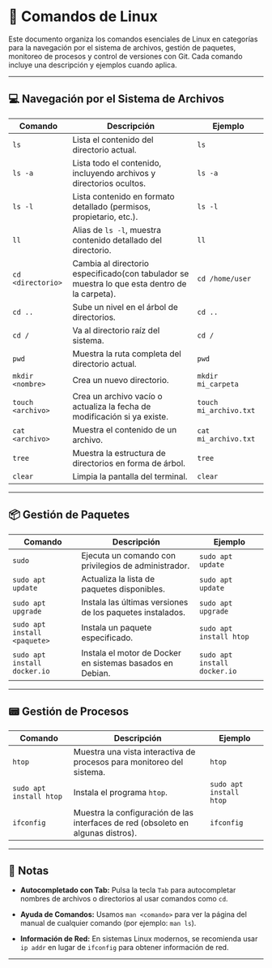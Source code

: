 # 🐧 Comandos de Linux

Este documento organiza los comandos esenciales de Linux en categorías para la navegación por el sistema de archivos, gestión de paquetes, monitoreo de procesos y control de versiones con Git. Cada comando incluye una descripción y ejemplos cuando aplica.

---

## 💻 Navegación por el Sistema de Archivos

| Comando             | Descripción                                                                 | Ejemplo                   |
|---------------------|-----------------------------------------------------------------------------|---------------------------|
| `ls`                | Lista el contenido del directorio actual.                                  | `ls`                       |
| `ls -a`             | Lista todo el contenido, incluyendo archivos y directorios ocultos.        | `ls -a`                    |
| `ls -l`             | Lista contenido en formato detallado (permisos, propietario, etc.).        | `ls -l`                    |
| `ll`                | Alias de `ls -l`, muestra contenido detallado del directorio.              | `ll`                       |
| `cd <directorio>`   | Cambia al directorio especificado(con tabulador se muestra lo que esta dentro de la carpeta).| `cd /home/user`            |
| `cd ..`             | Sube un nivel en el árbol de directorios.                                  | `cd ..`                    |
| `cd /`              | Va al directorio raíz del sistema.                                         | `cd /`                     |
| `pwd`               | Muestra la ruta completa del directorio actual.                            | `pwd`                      |
| `mkdir <nombre>`    | Crea un nuevo directorio.                                                  | `mkdir mi_carpeta`         |
| `touch <archivo>`   | Crea un archivo vacío o actualiza la fecha de modificación si ya existe.   | `touch mi_archivo.txt`     |
| `cat <archivo>`     | Muestra el contenido de un archivo.                                        | `cat mi_archivo.txt`       |
| `tree`              | Muestra la estructura de directorios en forma de árbol.                    | `tree`                     |
| `clear`             | Limpia la pantalla del terminal.                                           | `clear`                    |

---

## 📦 Gestión de Paquetes

| Comando                         | Descripción                                                               | Ejemplo                          |
|---------------------------------|---------------------------------------------------------------------------|----------------------------------|
| `sudo`                          | Ejecuta un comando con privilegios de administrador.                      | `sudo apt update`                |
| `sudo apt update`               | Actualiza la lista de paquetes disponibles.                               | `sudo apt update`                |
| `sudo apt upgrade`              | Instala las últimas versiones de los paquetes instalados.                 | `sudo apt upgrade`               |
| `sudo apt install <paquete>`    | Instala un paquete especificado.                                          | `sudo apt install htop`          |
| `sudo apt install docker.io`    | Instala el motor de Docker en sistemas basados en Debian.                 | `sudo apt install docker.io`     |

---

## 📟 Gestión de Procesos

| Comando                     | Descripción                                                                 | Ejemplo                          |
|-----------------------------|-----------------------------------------------------------------------------|----------------------------------|
| `htop`                      | Muestra una vista interactiva de procesos para monitoreo del sistema.       | `htop`                           |
| `sudo apt install htop`     | Instala el programa `htop`.                                                 | `sudo apt install htop`          |
| `ifconfig`                  | Muestra la configuración de las interfaces de red (obsoleto en algunas distros). | `ifconfig`                  |

---

## 📝 Notas

- **Autocompletado con Tab:** Pulsa la tecla `Tab` para autocompletar nombres de archivos o directorios al usar comandos como `cd`.

- **Ayuda de Comandos:** Usamos `man <comando>` para ver la página del manual de cualquier comando (por ejemplo: `man ls`).

- **Información de Red:** En sistemas Linux modernos, se recomienda usar `ip addr` en lugar de `ifconfig` para obtener información de red.

---
